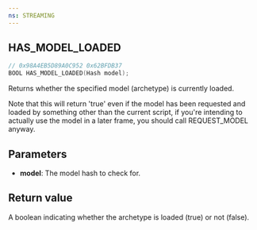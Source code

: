 ```yaml
---
ns: STREAMING
---
```

## HAS_MODEL_LOADED

```c
// 0x98A4EB5D89A0C952 0x62BFDB37
BOOL HAS_MODEL_LOADED(Hash model);
```

Returns whether the specified model (archetype) is currently loaded.

Note that this will return 'true' even if the model has been requested and loaded by something other than the current script, if you're intending to actually use the model in a later frame, you should call REQUEST\_MODEL anyway.

## Parameters
* **model**: The model hash to check for.

## Return value
A boolean indicating whether the archetype is loaded (true) or not (false).